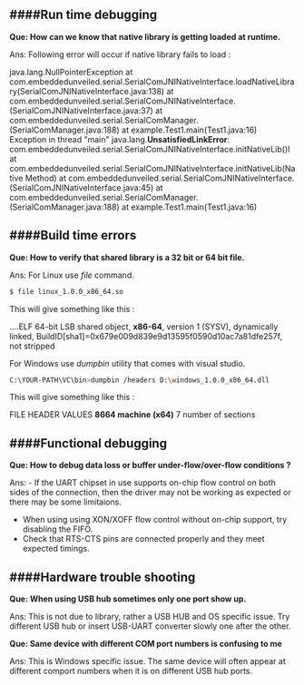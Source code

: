 ####Run time debugging
---

**Que: How can we know that native library is getting loaded at runtime.**

Ans: Following error will occur if native library fails to load :

java.lang.NullPointerException
	at com.embeddedunveiled.serial.SerialComJNINativeInterface.loadNativeLibrary(SerialComJNINativeInterface.java:138)
	at com.embeddedunveiled.serial.SerialComJNINativeInterface.<clinit>(SerialComJNINativeInterface.java:37)
	at com.embeddedunveiled.serial.SerialComManager.<init>(SerialComManager.java:188)
	at example.Test1.main(Test1.java:16)
Exception in thread "main" java.lang.**UnsatisfiedLinkError**: com.embeddedunveiled.serial.SerialComJNINativeInterface.initNativeLib()I
	at com.embeddedunveiled.serial.SerialComJNINativeInterface.initNativeLib(Native Method)
	at com.embeddedunveiled.serial.SerialComJNINativeInterface.<init>(SerialComJNINativeInterface.java:45)
	at com.embeddedunveiled.serial.SerialComManager.<init>(SerialComManager.java:188)
	at example.Test1.main(Test1.java:16)

####Build time errors
---

**Que: How to verify that shared library is a 32 bit or 64 bit file.**

Ans: For Linux use *file* command.
   ```sh
   $ file linux_1.0.0_x86_64.so
   ```
This will give something like this :

....ELF 64-bit LSB shared object, **x86-64**, version 1 (SYSV), dynamically linked, BuildID[sha1]=0x679e009d839e9d13595f0590d10ac7a81dfe257f, not stripped

For Windows use *dumpbin* utility that comes with visual studio.
   ```sh
   C:\YOUR-PATH\VC\bin>dumpbin /headers D:\windows_1.0.0_x86_64.dll
   ```
This will give something like this :

FILE HEADER VALUES
            **8664 machine (x64)**
               7 number of sections
               
####Functional debugging
---

**Que: How to debug data loss or buffer under-flow/over-flow conditions ?**

Ans: - If the UART chipset in use supports on-chip flow control on both sides of the connection, 
  then the driver may not be working as expected or there may be some limitaions.
  - When using using XON/XOFF flow control without on-chip support, try disabling the FIFO.
  - Check that RTS-CTS pins are connected properly and they meet expected timings.

####Hardware trouble shooting
---

**Que: When using USB hub sometimes only one port show up.**

Ans: This is not due to library, rather a USB HUB and OS specific issue. Try different USB hub or insert USB-UART converter slowly one after the other.

**Que: Same device with different COM port numbers is confusing to me**

Ans: This is Windows specific issue. The same device will often appear at different comport numbers when it is on different USB hub ports.
